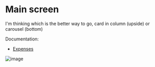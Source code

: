 # Main screen
I'm thinking which is the better way to go, card in column (upside) or carousel (bottom)

Documentation:
- [Expenses](doc/Expenses.md)

![image](https://user-images.githubusercontent.com/38296002/159391368-6aa9a6d3-c871-4fcf-ae8a-35622354a054.png)
